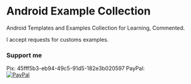 # Android Example Collection
Android Templates and Examples Collection for Learning, Commented.

I accept requests for customs examples.

### Support me
Pix:
45fff5b3-eb94-49c5-91d5-182e3b020597
PayPal:
<br/>
[![PayPal](https://www.paypalobjects.com/en_US/i/btn/btn_donateCC_LG.gif)](https://www.paypal.com/donate/?business=GCFH3VL3RN5YJ&no_recurring=0&item_name=Support&currency_code=BRL)
